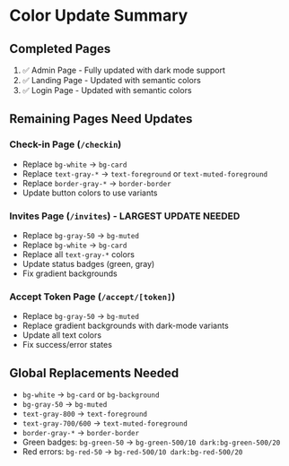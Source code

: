 # Color Update Summary

## Completed Pages
1. ✅ Admin Page - Fully updated with dark mode support
2. ✅ Landing Page - Updated with semantic colors
3. ✅ Login Page - Updated with semantic colors

## Remaining Pages Need Updates

### Check-in Page (`/checkin`)
- Replace `bg-white` → `bg-card`
- Replace `text-gray-*` → `text-foreground` or `text-muted-foreground`
- Replace `border-gray-*` → `border-border`
- Update button colors to use variants

### Invites Page (`/invites`) - LARGEST UPDATE NEEDED
- Replace `bg-gray-50` → `bg-muted`
- Replace `bg-white` → `bg-card`
- Replace all `text-gray-*` colors
- Update status badges (green, gray)
- Fix gradient backgrounds

### Accept Token Page (`/accept/[token]`)
- Replace `bg-gray-50` → `bg-muted`
- Replace gradient backgrounds with dark-mode variants
- Update all text colors
- Fix success/error states

## Global Replacements Needed
- `bg-white` → `bg-card` or `bg-background`
- `bg-gray-50` → `bg-muted`
- `text-gray-800` → `text-foreground`
- `text-gray-700/600` → `text-muted-foreground`
- `border-gray-*` → `border-border`
- Green badges: `bg-green-50` → `bg-green-500/10 dark:bg-green-500/20`
- Red errors: `bg-red-50` → `bg-red-500/10 dark:bg-red-500/20`